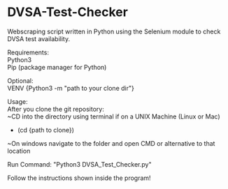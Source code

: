 # DVSA-Test-Checker
Webscraping script written in Python using the Selenium module to check DVSA test availability.  
  
Requirements:  
Python3  
Pip (package manager for Python)  
  
Optional:  
VENV {Python3 -m "path to your clone dir"}  

Usage:    
After you clone the git repository:  
~CD into the directory using terminal if on a UNIX Machine (Linux or Mac)  
- (cd {path to clone})

~On windows navigate to the folder and open CMD or alternative to that location

Run Command:
"Python3 DVSA_Test_Checker.py"

Follow the instructions shown inside the program!
